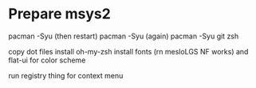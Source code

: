 # Prepare msys2

pacman -Syu (then restart)
pacman -Syu (again)
pacman -Syu git zsh

copy dot files
install oh-my-zsh
install fonts (rn mesloLGS NF works) and flat-ui for color scheme

run registry thing for context menu